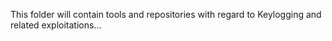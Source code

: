 This folder will contain tools and repositories with regard to Keylogging and related exploitations...
